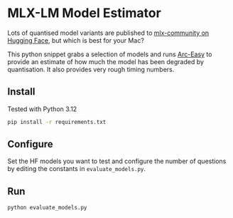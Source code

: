 # MLX-LM Model Estimator

Lots of quantised model variants are published to [mlx-community on Hugging Face](https://huggingface.co/mlx-community), but which is best for your Mac?

This python snippet grabs a selection of models and runs [Arc-Easy](https://huggingface.co/datasets/allenai/ai2_arc) to provide an estimate of how much the model has been degraded by quantisation. It also provides very rough timing numbers.

## Install
Tested with Python 3.12

```sh
pip install -r requirements.txt
```

## Configure

Set the HF models you want to test and configure the number of questions by editing the constants in `evaluate_models.py`.

## Run

```sh
python evaluate_models.py
```
